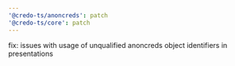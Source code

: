 ```yaml
---
'@credo-ts/anoncreds': patch
'@credo-ts/core': patch
---
```


fix: issues with usage of unqualified anoncreds object identifiers in presentations
